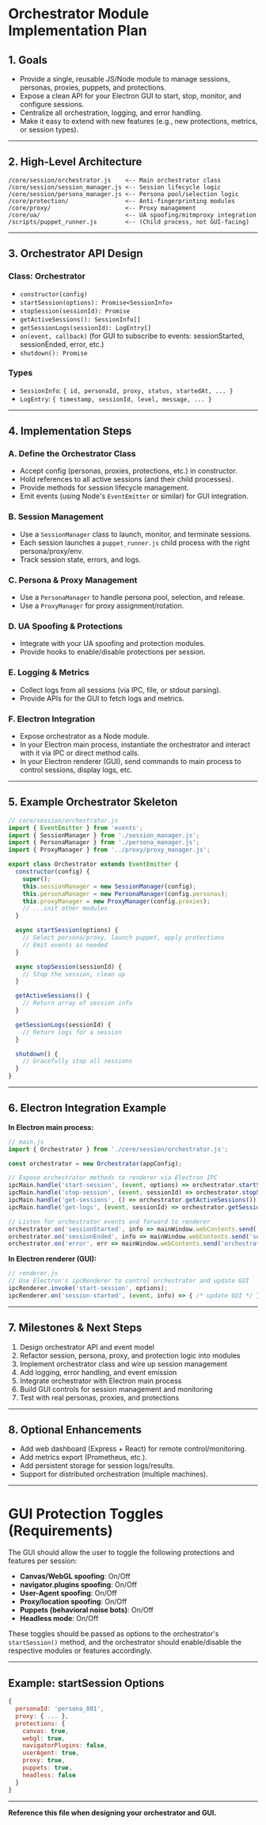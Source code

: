 # Orchestrator Module Implementation Plan

## 1. Goals
- Provide a single, reusable JS/Node module to manage sessions, personas, proxies, puppets, and protections.
- Expose a clean API for your Electron GUI to start, stop, monitor, and configure sessions.
- Centralize all orchestration, logging, and error handling.
- Make it easy to extend with new features (e.g., new protections, metrics, or session types).

---

## 2. High-Level Architecture
```
/core/session/orchestrator.js    <-- Main orchestrator class
/core/session/session_manager.js <-- Session lifecycle logic
/core/session/persona_manager.js <-- Persona pool/selection logic
/core/protection/                <-- Anti-fingerprinting modules
/core/proxy/                     <-- Proxy management
/core/ua/                        <-- UA spoofing/mitmproxy integration
/scripts/puppet_runner.js        <-- (Child process, not GUI-facing)
```

---

## 3. Orchestrator API Design

### Class: Orchestrator
- `constructor(config)`
- `startSession(options): Promise<SessionInfo>`
- `stopSession(sessionId): Promise`
- `getActiveSessions(): SessionInfo[]`
- `getSessionLogs(sessionId): LogEntry[]`
- `on(event, callback)` (for GUI to subscribe to events: sessionStarted, sessionEnded, error, etc.)
- `shutdown(): Promise`

### Types
- `SessionInfo`: `{ id, personaId, proxy, status, startedAt, ... }`
- `LogEntry`: `{ timestamp, sessionId, level, message, ... }`

---

## 4. Implementation Steps

### A. Define the Orchestrator Class
- Accept config (personas, proxies, protections, etc.) in constructor.
- Hold references to all active sessions (and their child processes).
- Provide methods for session lifecycle management.
- Emit events (using Node's `EventEmitter` or similar) for GUI integration.

### B. Session Management
- Use a `SessionManager` class to launch, monitor, and terminate sessions.
- Each session launches a `puppet_runner.js` child process with the right persona/proxy/env.
- Track session state, errors, and logs.

### C. Persona & Proxy Management
- Use a `PersonaManager` to handle persona pool, selection, and release.
- Use a `ProxyManager` for proxy assignment/rotation.

### D. UA Spoofing & Protections
- Integrate with your UA spoofing and protection modules.
- Provide hooks to enable/disable protections per session.

### E. Logging & Metrics
- Collect logs from all sessions (via IPC, file, or stdout parsing).
- Provide APIs for the GUI to fetch logs and metrics.

### F. Electron Integration
- Expose orchestrator as a Node module.
- In your Electron main process, instantiate the orchestrator and interact with it via IPC or direct method calls.
- In your Electron renderer (GUI), send commands to main process to control sessions, display logs, etc.

---

## 5. Example Orchestrator Skeleton
```js
// core/session/orchestrator.js
import { EventEmitter } from 'events';
import { SessionManager } from './session_manager.js';
import { PersonaManager } from './persona_manager.js';
import { ProxyManager } from '../proxy/proxy_manager.js';

export class Orchestrator extends EventEmitter {
  constructor(config) {
    super();
    this.sessionManager = new SessionManager(config);
    this.personaManager = new PersonaManager(config.personas);
    this.proxyManager = new ProxyManager(config.proxies);
    // ...init other modules
  }

  async startSession(options) {
    // Select persona/proxy, launch puppet, apply protections
    // Emit events as needed
  }

  async stopSession(sessionId) {
    // Stop the session, clean up
  }

  getActiveSessions() {
    // Return array of session info
  }

  getSessionLogs(sessionId) {
    // Return logs for a session
  }

  shutdown() {
    // Gracefully stop all sessions
  }
}
```

---

## 6. Electron Integration Example

**In Electron main process:**
```js
// main.js
import { Orchestrator } from './core/session/orchestrator.js';

const orchestrator = new Orchestrator(appConfig);

// Expose orchestrator methods to renderer via Electron IPC
ipcMain.handle('start-session', (event, options) => orchestrator.startSession(options));
ipcMain.handle('stop-session', (event, sessionId) => orchestrator.stopSession(sessionId));
ipcMain.handle('get-sessions', () => orchestrator.getActiveSessions());
ipcMain.handle('get-logs', (event, sessionId) => orchestrator.getSessionLogs(sessionId));

// Listen for orchestrator events and forward to renderer
orchestrator.on('sessionStarted', info => mainWindow.webContents.send('session-started', info));
orchestrator.on('sessionEnded', info => mainWindow.webContents.send('session-ended', info));
orchestrator.on('error', err => mainWindow.webContents.send('orchestrator-error', err));
```

**In Electron renderer (GUI):**
```js
// renderer.js
// Use Electron's ipcRenderer to control orchestrator and update GUI
ipcRenderer.invoke('start-session', options);
ipcRenderer.on('session-started', (event, info) => { /* update GUI */ });
```

---

## 7. Milestones & Next Steps

1. Design orchestrator API and event model
2. Refactor session, persona, proxy, and protection logic into modules
3. Implement orchestrator class and wire up session management
4. Add logging, error handling, and event emission
5. Integrate orchestrator with Electron main process
6. Build GUI controls for session management and monitoring
7. Test with real personas, proxies, and protections

---

## 8. Optional Enhancements
- Add web dashboard (Express + React) for remote control/monitoring.
- Add metrics export (Prometheus, etc.).
- Add persistent storage for session logs/results.
- Support for distributed orchestration (multiple machines).

---

# GUI Protection Toggles (Requirements)

The GUI should allow the user to toggle the following protections and features per session:

- **Canvas/WebGL spoofing**: On/Off
- **navigator.plugins spoofing**: On/Off
- **User-Agent spoofing**: On/Off
- **Proxy/location spoofing**: On/Off
- **Puppets (behavioral noise bots)**: On/Off
- **Headless mode**: On/Off

These toggles should be passed as options to the orchestrator's `startSession()` method, and the orchestrator should enable/disable the respective modules or features accordingly.

---

## Example: startSession Options
```js
{
  personaId: 'persona_001',
  proxy: { ... },
  protections: {
    canvas: true,
    webgl: true,
    navigatorPlugins: false,
    userAgent: true,
    proxy: true,
    puppets: true,
    headless: false
  }
}
```

---

**Reference this file when designing your orchestrator and GUI.**
